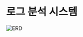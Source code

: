 # 로그 분석 시스템

![ERD](https://github.com/user-attachments/assets/27ebce6e-183b-4df8-aad4-636163b2b73e)
